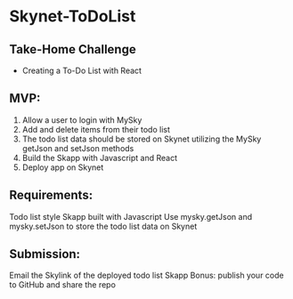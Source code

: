 # Skynet-ToDoList

## Take-Home Challenge
- Creating a To-Do List with React

## MVP: 
1. Allow a user to login with MySky
2. Add and delete items from their todo list
3. The todo list data should be stored on Skynet utilizing the MySky getJson and setJson methods
4. Build the Skapp with Javascript and React
5. Deploy app on Skynet

## Requirements:
Todo list style Skapp built with Javascript
Use mysky.getJson and mysky.setJson to store the todo list data on Skynet

## Submission:
Email the Skylink of the deployed todo list Skapp
Bonus: publish your code to GitHub and share the repo
